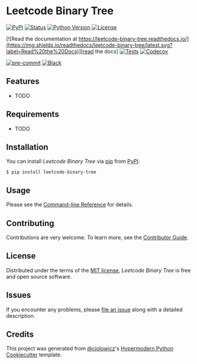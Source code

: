 # Leetcode Binary Tree

[![PyPI](https://img.shields.io/pypi/v/leetcode-binary-tree.svg)][pypi_]
[![Status](https://img.shields.io/pypi/status/leetcode-binary-tree.svg)][status]
[![Python Version](https://img.shields.io/pypi/pyversions/leetcode-binary-tree)][python version]
[![License](https://img.shields.io/pypi/l/leetcode-binary-tree)][license]

[![Read the documentation at https://leetcode-binary-tree.readthedocs.io/](https://img.shields.io/readthedocs/leetcode-binary-tree/latest.svg?label=Read%20the%20Docs)][read the docs]
[![Tests](https://github.com/bsamadi/leetcode-binary-tree/workflows/Tests/badge.svg)][tests]
[![Codecov](https://codecov.io/gh/bsamadi/leetcode-binary-tree/branch/main/graph/badge.svg)][codecov]

[![pre-commit](https://img.shields.io/badge/pre--commit-enabled-brightgreen?logo=pre-commit&logoColor=white)][pre-commit]
[![Black](https://img.shields.io/badge/code%20style-black-000000.svg)][black]

[pypi_]: https://pypi.org/project/leetcode-binary-tree/
[status]: https://pypi.org/project/leetcode-binary-tree/
[python version]: https://pypi.org/project/leetcode-binary-tree
[read the docs]: https://leetcode-binary-tree.readthedocs.io/
[tests]: https://github.com/bsamadi/leetcode-binary-tree/actions?workflow=Tests
[codecov]: https://app.codecov.io/gh/bsamadi/leetcode-binary-tree
[pre-commit]: https://github.com/pre-commit/pre-commit
[black]: https://github.com/psf/black

## Features

- TODO

## Requirements

- TODO

## Installation

You can install _Leetcode Binary Tree_ via [pip] from [PyPI]:

```console
$ pip install leetcode-binary-tree
```

## Usage

Please see the [Command-line Reference] for details.

## Contributing

Contributions are very welcome.
To learn more, see the [Contributor Guide].

## License

Distributed under the terms of the [MIT license][license],
_Leetcode Binary Tree_ is free and open source software.

## Issues

If you encounter any problems,
please [file an issue] along with a detailed description.

## Credits

This project was generated from [@cjolowicz]'s [Hypermodern Python Cookiecutter] template.

[@cjolowicz]: https://github.com/cjolowicz
[pypi]: https://pypi.org/
[hypermodern python cookiecutter]: https://github.com/cjolowicz/cookiecutter-hypermodern-python
[file an issue]: https://github.com/bsamadi/leetcode-binary-tree/issues
[pip]: https://pip.pypa.io/

<!-- github-only -->

[license]: https://github.com/bsamadi/leetcode-binary-tree/blob/main/LICENSE
[contributor guide]: https://github.com/bsamadi/leetcode-binary-tree/blob/main/CONTRIBUTING.md
[command-line reference]: https://leetcode-binary-tree.readthedocs.io/en/latest/usage.html
